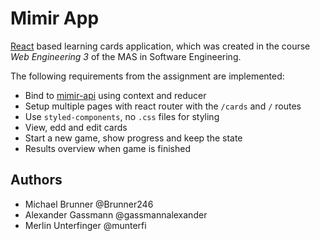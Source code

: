 # Mimir App

[React](https://reactjs.org) based learning cards application, which was created in the course _Web Engineering 3_ of
the MAS in Software Engineering.

The following requirements from the assignment are implemented:

- Bind to [mimir-api](https://github.com/mas-se-we3/mimir-api) using context and reducer
- Setup multiple pages with react router with the `/cards` and `/` routes
- Use `styled-components`, no `.css` files for styling
- View, edd and edit cards
- Start a new game, show progress and keep the state
- Results overview when game is finished

## Authors

- Michael Brunner @Brunner246
- Alexander Gassmann @gassmannalexander
- Merlin Unterfinger @munterfi
